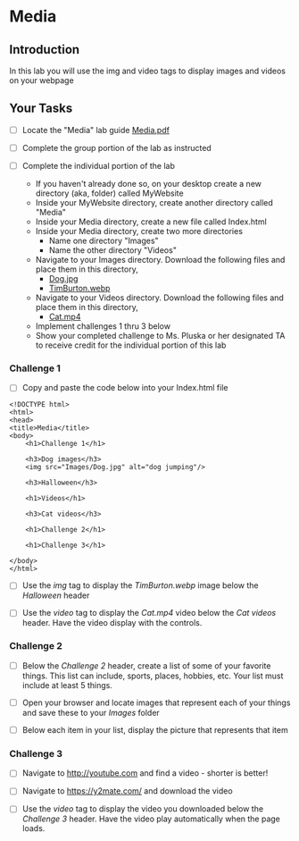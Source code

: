 # Media

## Introduction
In this lab you will use the img and video tags to display images and videos on your webpage

## Your Tasks

- [ ] Locate the "Media" lab guide [Media.pdf](Media.pdf)

- [ ] Complete the group portion of the lab as instructed

- [ ] Complete the individual portion of the lab

	* If you haven't already done so, on your desktop create a new directory (aka, folder) called MyWebsite
	* Inside your MyWebsite directory, create another directory called "Media"
	* Inside your Media directory, create a new file called Index.html
	* Inside your Media directory, create two more directories
		* Name one directory "Images"
		* Name the other directory "Videos"
	* Navigate to your Images directory.  Download the following files and place them in this directory, 
		* [Dog.jpg](Dog.jpg)
		* [TimBurton.webp](TimBurton.webp) 
	* Navigate to your Videos directory.  Download the following files and place them in this directory, 
		* [Cat.mp4](Cat.mp4)
	* Implement challenges 1 thru 3 below 
	* Show your completed challenge to Ms. Pluska or her designated TA to receive credit for the individual portion of this lab

### Challenge 1

- [ ] Copy and paste the code below into your Index.html file

```
<!DOCTYPE html>
<html>
<head>
<title>Media</title>
<body>
	<h1>Challenge 1</h1> 
 
	<h3>Dog images</h3> 
  	<img src="Images/Dog.jpg" alt="dog jumping"/> 
 
  	<h3>Halloween</h3>

	<h1>Videos</h1>

	<h3>Cat videos</h3>

	<h1>Challenge 2</h1>

	<h1>Challenge 3</h1>

</body>
</html>

```
- [ ] Use the _img_ tag to display the _TimBurton.webp_ image below the _Halloween_ header

- [ ] Use the _video_ tag to display the _Cat.mp4_ video below the _Cat videos_ header.  Have the video display with the controls. 

### Challenge 2

- [ ] Below the _Challenge 2_ header, create a list of some of your favorite things.  This list can include, sports, places, hobbies, etc.  Your list must include at least 5 things. 

- [ ] Open your browser and locate images that represent each of your things and save these to your _Images_ folder

- [ ] Below each item in your list, display the picture that represents that item

### Challenge 3

- [ ] Navigate to http://youtube.com and find a video - shorter is better!
- [ ] Navigate to https://y2mate.com/ and download the video
- [ ] Use the _video_ tag to display the video you downloaded below the _Challenge 3_ header. Have the video play automatically when the page loads.







